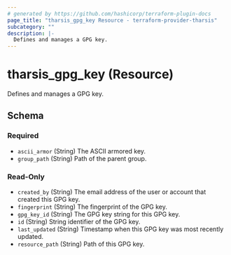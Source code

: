 ```yaml
---
# generated by https://github.com/hashicorp/terraform-plugin-docs
page_title: "tharsis_gpg_key Resource - terraform-provider-tharsis"
subcategory: ""
description: |-
  Defines and manages a GPG key.
---
```


# tharsis_gpg_key (Resource)

Defines and manages a GPG key.



<!-- schema generated by tfplugindocs -->
## Schema

### Required

- `ascii_armor` (String) The ASCII armored key.
- `group_path` (String) Path of the parent group.

### Read-Only

- `created_by` (String) The email address of the user or account that created this GPG key.
- `fingerprint` (String) The fingerprint of the GPG key.
- `gpg_key_id` (String) The GPG key string for this GPG key.
- `id` (String) String identifier of the GPG key.
- `last_updated` (String) Timestamp when this GPG key was most recently updated.
- `resource_path` (String) Path of this GPG key.


